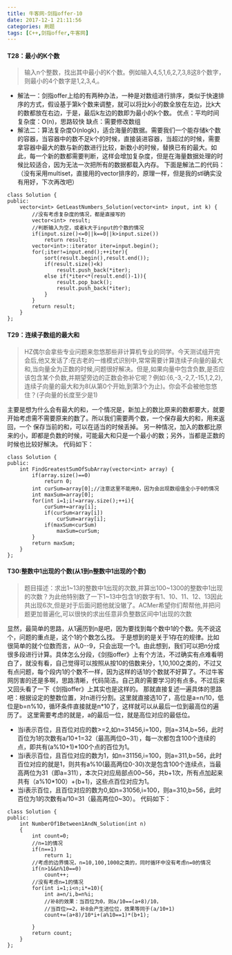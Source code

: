 ```yaml
---
title: 牛客网-剑指offer-10
date: 2017-12-1 21:11:56
categories: 刷题
tags: [C++,剑指offer,牛客网]
---
```

#### T28：最小的K个数
> 输入n个整数，找出其中最小的K个数。例如输入4,5,1,6,2,7,3,8这8个数字，则最小的4个数字是1,2,3,4,。

* 解法一：剑指offer上给的有两种办法，一种是对数组进行排序，类似于快速排序的方式，假设基于第k个数来调整，就可以将比k小的数全放在左边，比k大的数都放在右边，于是，最后k左边的数即为最小的k个数。
优点：平均时间复杂度：O(n)，思路较快
缺点：需要修改数组
* 解法二：算法复杂度O(nlogk)，适合海量的数据。需要我们一个能存储k个数的容器，当容器中的数不足k个的时候，直接装进容器，当超过的时候，需要拿容器中最大的数与新的数进行比较，新数小的时候，替换已有的最大。如此，每一个新的数都需要判断，这样会增加复杂度，但是在海量数据处理的时候比较适合，因为无法一次把所有的数据都载入内存。
下面是解法二的代码：（没有采用multiset，直接用的vector排序的，原理一样，但是我的stl确实没有用好，下次再改吧）
```
class Solution {
public:
    vector<int> GetLeastNumbers_Solution(vector<int> input, int k) {
        //没有考虑复杂度的情况，都是直接写的
        vector<int> result;
        //判断输入为空，或者k大于input的个数的情况
        if(input.size()<=0||k==0||k>input.size())
            return result;
        vector<int>::iterator iter=input.begin();
        for(;iter!=input.end();++iter){
            sort(result.begin(),result.end());
            if(result.size()<k)
                result.push_back(*iter);
            else if(*iter<*(result.end()-1)){
                result.pop_back();
                result.push_back(*iter);
            }
        }
        return result;
    }
};
```

#### T29：连续子数组的最大和
> HZ偶尔会拿些专业问题来忽悠那些非计算机专业的同学。今天测试组开完会后,他又发话了:在古老的一维模式识别中,常常需要计算连续子向量的最大和,当向量全为正数的时候,问题很好解决。但是,如果向量中包含负数,是否应该包含某个负数,并期望旁边的正数会弥补它呢？例如:{6,-3,-2,7,-15,1,2,2},连续子向量的最大和为8(从第0个开始,到第3个为止)。你会不会被他忽悠住？(子向量的长度至少是1)

主要是想为什么会有最大的和，一个情况是，新加上的数比原来的数都要大，就要开始考虑需不需要原来的数了。所以我们需要两个数，一个保存最大的和，用来返回，一个 保存当前的和，可以在适当的时候丢掉。  另一种情况，加入的数都比原来的小，即都是负数的时候，可能最大和只是一个最小的数；另外，当都是正数的时候也比较好解决。
代码如下：
```
class Solution {
public:
    int FindGreatestSumOfSubArray(vector<int> array) {
        if(array.size()==0)
            return 0;
        int curSum=array[0];//注意这里不能用0，因为会出现数组值全小于0的情况
        int maxSum=array[0];
        for(int i=1;i!=array.size();++i){
            curSum+=array[i];
            if(curSum<array[i])
                curSum=array[i];
            if(maxSum<curSum)
                maxSum=curSum;
        }
        return maxSum;
    }
};

```

#### T30:整数中1出现的个数(从1到n整数中1出现的个数)
> 题目描述：求出1~13的整数中1出现的次数,并算出100~1300的整数中1出现的次数？为此他特别数了一下1~13中包含1的数字有1、10、11、12、13因此共出现6次,但是对于后面问题他就没辙了。ACMer希望你们帮帮他,并把问题更加普遍化,可以很快的求出任意非负整数区间中1出现的次数

显然，最简单的思路，从1遍历到n是吧，因为要找到每个数中1的个数。先不说这个，问题的重点是，这个1的个数怎么找。
于是想到的是关于1存在的规律。比如很简单的就个位数而言，从0--9，只会出现一个1。由此想到，我们可以把n分成很多段进行计算。具体怎么分段，《剑指offer》上有个方法，不过确实有点难看明白了，就没有看，自己觉得可以按照从按10的倍数来分，1,10,100之类的，不过又有点问题，每个段内1的个数不一样，因为这样的话1的个数就不好算了。不过牛客网厉害的还是多啊，思路清晰，代码简洁。自己真的需要学习的有点多。不过后来又回头看了一下《剑指offer》上其实也是这样的。
那就直接复述一遍具体的思路吧：根据设定的整数位置，对n进行分割。这里就直接选10了，高位是a=n/10，低位是b=n%10，循环条件直接就是n*10了，这样就可以从最后一位到最高位的遍历了。
这里需要考虑的就是，a的最后一位，就是高位对应的最低位。
* 当i表示百位，且百位对应的数>=2,如n=31456,i=100，则a=314,b=56，此时百位为1的次数有a/10+1=32（最高两位0~31），每一次都包含100个连续的点，即共有(a%10+1)*100个点的百位为1。
* 当i表示百位，且百位对应的数为1，如n=31156,i=100，则a=311,b=56，此时百位对应的就是1，则共有a%10(最高两位0-30)次是包含100个连续点，当最高两位为31（即a=311），本次只对应局部点00~56，共b+1次，所有点加起来共有（a%10*100）+(b+1)，这些点百位对应为1。
* 当i表示百位，且百位对应的数为0,如n=31056,i=100，则a=310,b=56，此时百位为1的次数有a/10=31（最高两位0~30）。
代码如下：
```
class Solution {
public:
    int NumberOf1Between1AndN_Solution(int n)
    {
        int count=0;
        //n=1的情况
        if(n==1)
            return 1;
        //考虑的边界情况，n=10,100,1000之类的，同时循环中没有考虑n=0的情况
        if(n>1&&n%10==0)
            count++;
        //没有考虑n=1的情况
        for(int i=1;i<n;i*=10){
            int a=n/i,b=n%i;
            //补8的效果：当百位为0，则a/10==(a+8)/10，
            //当百位>=2，补8会产生进位位，效果等同于(a/10+1)
            count+=(a+8)/10*i+(a%10==1)*(b+1);

        }
        return count;
    }
};
```


